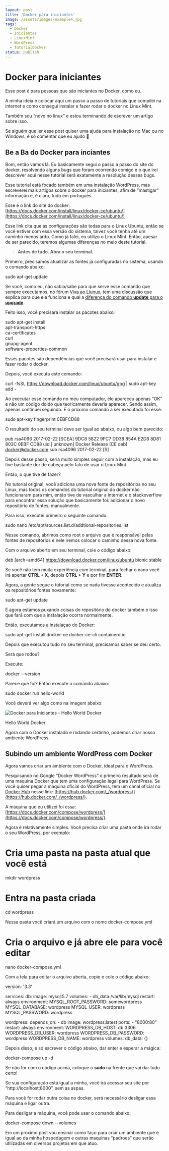 ```yaml
---
layout: post
title: 'Docker para iniciantes'
image: /assets/images/example4.jpg
tags:
  - Docker
  - Iniciantes
  - LinuxMint
  - WordPress
  - TutorialDocker
status: publish
---
```

# Docker para iniciantes

Esse post é para pessoas que são iniciantes no Docker, como eu.

A minha ideia é colocar aqui um passo a passo de tutoriais que compilei na internet e como consegui instalar e fazer rodar o docker no Linux Mint.

Também sou “novo no linux” e estou terminando de escrever um artigo sobre isso.

Se alguém que ler esse post quiser uma ajuda para instalação no Mac ou no Windows, é só comentar que eu ajudo 🙂

## Be a Ba do Docker para inciantes

Bom, então vamos lá. Eu basicamente segui o passo a passo do site do docker, resolvendo alguns bugs que foram ocorrendo comigo e o que irei descrever aqui nesse tutorial será exatamente a resolução desses bugs.

Esse tutorial está focado também em uma instalação WordPress, mas escreverei mais artigos sobre o docker para iniciantes, afim de “mastigar” informação e, é claro, tudo em português.

Esse é o link do site do docker:  [https://docs.docker.com/install/linux/docker-ce/ubuntu/](https://docs.docker.com/install/linux/docker-ce/ubuntu/)

Esse link cita que as configurações são todas para o Linux Ubuntu, então se você estiver com essa versão do sistema, talvez você tenha até um caminho menos ardo. Como já falei, eu utilizo o Linux Mint. Então, apesar de ser parecido, teremos algumas diferenças no meio deste tutorial.

> **Antes de tudo. Abra o seu terminal.**

Primeiro, precisamos atualizar as fontes já configuradas no sistema, usando o comando abaixo:

sudo apt-get update

Se você, como eu, não sabia/sabe para que serve esse comando que sempre executamos, no fórum  [Viva ao Liunux](https://www.vivaolinux.com.br/), tem uma discussão que explica para que ele funciona e qual a  [diferença do comando  **update**  para o  **upgrade**](https://www.vivaolinux.com.br/topico/Perguntas-Frequentes/Qual-a-diferenca-entre-apt-get-update-e-apt-get-upgrade).

Feito isso, você precisará instalar os pacotes abaixo:

sudo apt-get install \
    apt-transport-https \
    ca-certificates \
    curl \
    gnupg-agent \
    software-properties-common

Esses pacotes são dependências que você precisará usar para instalar e fazer rodar o docker.

Depois, você executa este comando:

curl -fsSL https://download.docker.com/linux/ubuntu/gpg | sudo apt-key add -

Ao executar esse comando no meu computador, ele apareceu apenas “OK” e não um código doido que teoricamente deveria aparecer. Sendo assim, apenas continuei seguindo. E o próximo comando a ser executado foi esse:

sudo apt-key fingerprint 0EBFCD88

O resultado do seu terminal deve ser igual ao abaixo, ou algo bem parecido:

pub   rsa4096 2017-02-22 [SCEA]
       9DC8 5822 9FC7 DD38 854A  E2D8 8D81 803C 0EBF CD88
 uid           [ unknown] Docker Release (CE deb) [docker@docker.com](mailto:docker@docker.com)
 sub   rsa4096 2017-02-22 [S]

Depois desse passo, seria muito simples seguir com a instalação, mas eu tive bastante dor de cabeça pelo fato de usar o Linux Mint.

Então, o que tive de fazer?

No tutorial original, você adiciona uma nova fonte de repositórios no seu Linux, mas todos os comandos do tutorial original do docker não funcionaram para mim, então tive de vasculhar a internet e o stackoverflow para encontrar essa solução que basicamente foi: adicionar o novo repositório de fontes, manualmente.

Para isso, executei primeiro o seguinte comando:

sudo nano /etc/apt/sources.list.d/addtional-repositories.list

Nesse comando, abrimos como root o arquivo que é responsável pelas fontes de repositórios e nele iremos colocar o caminho dessa nova fonte.

Com o arquivo aberto em seu terminal, cole o código abaixo:

deb [arch=amd64] https://download.docker.com/linux/ubuntu bionic stable

Se você não tem muita experiência com terminal, para fechar o nano você irá apertar  **CTRL + X**, depois  **CTRL + Y**  e por fim  **ENTER**.

Agora, a gente segue o tutorial como se nada tivesse acontecido e atualiza os repositórios fontes novamente:

sudo apt-get update

E agora estamos puxando coisas do repositório do docker também e isso que fará com que a instalação ocorra normalmente.

Então, executamos a instalaçao do Docker:

sudo apt-get install docker-ce docker-ce-cli containerd.io

Depois que executou tudo no seu terminal, precisamos saber se deu certo.

Será que rodou?

Execute:

docker --version

Parece que foi? Então execute o comando abaixo:

sudo docker run hello-world

Você deverá ver algo como na imagem abaixo:

![Docker para Iniciantes - Hello World Docker](https://gabrielcano.com.br/wp-content/uploads/2019/12/hello-world-docker.png)

Hello World Docker

Agora com o Docker instalado e rodando certinho, podemos criar nosso ambiente WordPress.

## Subindo um ambiente WordPress com Docker

Agora vamos criar um ambiente com o Docker, ideal para o WordPress.

Pesquisando no Google “Docker WordPress” o primeiro resultado será de uma maquina Docker que tem uma configuração legal para WordPress. Se você quiser pegar a maquina oficial do WordPress, tem um canal oficial no  [Docker Hub](https://hub.docker.com/)  nesse link:  [https://hub.docker.com/_/wordpress/](https://hub.docker.com/_/wordpress/).

A máquina que eu utilizei foi essa:  [https://docs.docker.com/compose/wordpress/](https://docs.docker.com/compose/wordpress/).

Agora é relativamente simples. Você precisa criar uma pasta onde irá rodar o seu WordPress, por exemplo:

# Cria uma pasta na pasta atual que você está
mkdir wordpress

# Entra na pasta criada
cd wordpress

Nessa pasta você criará um arquivo com o nome docker-compose.yml

# Cria o arquivo e já abre ele para você editar
nano docker-compose.yml

Com a tela para editar o arquivo aberta, copie e cole o código abaixo:

version: '3.3'


services:
   db:
     image: mysql:5.7
     volumes:
       - db_data:/var/lib/mysql
     restart: always
     environment:
       MYSQL_ROOT_PASSWORD: somewordpress
       MYSQL_DATABASE: wordpress
       MYSQL_USER: wordpress
       MYSQL_PASSWORD: wordpress


   wordpress:
     depends_on:
       - db
     image: wordpress:latest
     ports:
       - "8000:80"
     restart: always
     environment:
       WORDPRESS_DB_HOST: db:3306
       WORDPRESS_DB_USER: wordpress
       WORDPRESS_DB_PASSWORD: wordpress
       WORDPRESS_DB_NAME: wordpress
volumes:
    db_data: {}

Depois disso, é só escrever o código abaixo, dar enter e esperar a mágica:

docker-compose up -d

Se não for com o código acima, coloque o  **sudo**  na frente que vai dar tudo certo!

Se sua configuração está igual a minha, você irá acessar seu site por “http://localhost:8000”, sem as aspas.

Para você for rodar outra coisa no docker, será necessário desligar essa máquina e ligar outra.

Para desligar a máquina, você pode usar o comando abaixo:

docker-compose down --volumes

Em um proximo post vou ensinar como faço para criar um ambiente que é igual ao da minha hospedagem e outras maquinas “padroes” que serão utilizadas em diversos projetos em que atuo.